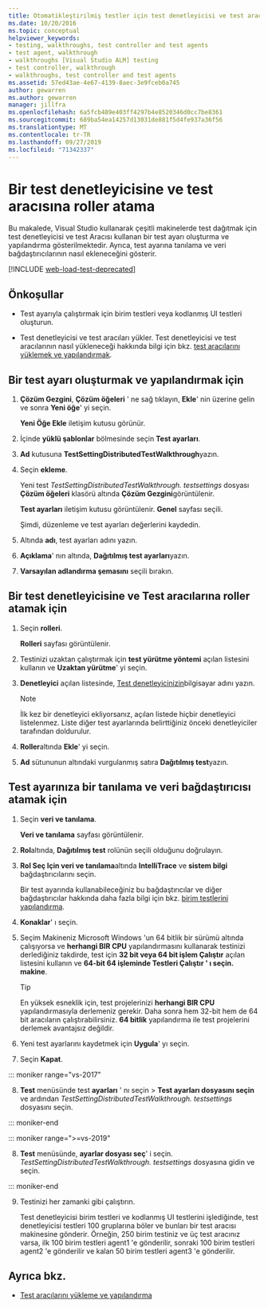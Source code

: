 ```yaml
---
title: Otomatikleştirilmiş testler için test denetleyicisi ve test aracısı rolleri
ms.date: 10/20/2016
ms.topic: conceptual
helpviewer_keywords:
- testing, walkthroughs, test controller and test agents
- test agent, walkthrough
- walkthroughs [Visual Studio ALM] testing
- test controller, walkthrough
- walkthroughs, test controller and test agents
ms.assetid: 57ed43ae-4e67-4139-8aec-3e9fceb0a745
author: gewarren
ms.author: gewarren
manager: jillfra
ms.openlocfilehash: 6a5fcb489e403ff4297b4e8520346d0cc7be8361
ms.sourcegitcommit: 689ba54ea14257d13031de881f5d4fe937a36f56
ms.translationtype: MT
ms.contentlocale: tr-TR
ms.lasthandoff: 09/27/2019
ms.locfileid: "71342337"
---
```

# <a name="assign-roles-to-a-test-controller-and-test-agent"></a>Bir test denetleyicisine ve test aracısına roller atama

Bu makalede, Visual Studio kullanarak çeşitli makinelerde test dağıtmak için test denetleyicisi ve test Aracısı kullanan bir test ayarı oluşturma ve yapılandırma gösterilmektedir. Ayrıca, test ayarına tanılama ve veri bağdaştırıcılarının nasıl ekleneceğini gösterir.

[!INCLUDE [web-load-test-deprecated](includes/web-load-test-deprecated.md)]

## <a name="prerequisites"></a>Önkoşullar

- Test ayarıyla çalıştırmak için birim testleri veya kodlanmış UI testleri oluşturun.

- Test denetleyicisi ve test aracıları yükler. Test denetleyicisi ve test aracılarının nasıl yükleneceği hakkında bilgi için bkz. [test aracılarını yüklemek ve yapılandırmak](../test/lab-management/install-configure-test-agents.md).

## <a name="to-create-and-configure-a-test-setting"></a>Bir test ayarı oluşturmak ve yapılandırmak için

1. **Çözüm Gezgini**, **Çözüm öğeleri** ' ne sağ tıklayın, **Ekle**' nin üzerine gelin ve sonra **Yeni öğe**' yi seçin.

     **Yeni Öğe Ekle** iletişim kutusu görünür.

2. İçinde **yüklü şablonlar** bölmesinde seçin **Test ayarları**.

3. **Ad** kutusuna **TestSettingDistributedTestWalkthrough**yazın.

4. Seçin **ekleme**.

     Yeni test *TestSettingDistributedTestWalkthrough. testsettings* dosyası **Çözüm öğeleri** klasörü altında **Çözüm Gezgini**görüntülenir.

     **Test ayarları** iletişim kutusu görüntülenir. **Genel** sayfası seçili.

     Şimdi, düzenleme ve test ayarları değerlerini kaydedin.

5. Altında **adı**, test ayarları adını yazın.

6. **Açıklama**' nın altında, **Dağıtılmış test ayarları**yazın.

7. **Varsayılan adlandırma şemasını** seçili bırakın.

## <a name="to-assign-roles-to-a-test-controller-and-test-agents"></a>Bir test denetleyicisine ve Test aracılarına roller atamak için

1. Seçin **rolleri**.

     **Rolleri** sayfası görüntülenir.

2. Testinizi uzaktan çalıştırmak için **test yürütme yöntemi** açılan listesini kullanın ve **Uzaktan yürütme**' yi seçin.

3. **Denetleyici** açılan listesinde, [Test denetleyicinizin](../test/lab-management/install-configure-test-agents.md)bilgisayar adını yazın.

    > [!NOTE]
    > İlk kez bir denetleyici ekliyorsanız, açılan listede hiçbir denetleyici listelenmez. Liste diğer test ayarlarında belirttiğiniz önceki denetleyiciler tarafından doldurulur.

4. **Roller**altında **Ekle**' yi seçin.

5. **Ad** sütununun altındaki vurgulanmış satıra **Dağıtılmış test**yazın.

## <a name="to-assign-a-diagnostic-and-data-adapter-to-your-test-setting"></a>Test ayarınıza bir tanılama ve veri bağdaştırıcısı atamak için

1. Seçin **veri ve tanılama**.

     **Veri ve tanılama** sayfası görüntülenir.

2. **Rol**altında, **Dağıtılmış test** rolünün seçili olduğunu doğrulayın.

3. **Rol Seç Için veri ve tanılama**altında **IntelliTrace** ve **sistem bilgi** bağdaştırıcılarını seçin.

     Bir test ayarında kullanabileceğiniz bu bağdaştırıcılar ve diğer bağdaştırıcılar hakkında daha fazla bilgi için bkz. [birim testlerini yapılandırma](../test/configure-unit-tests-by-using-a-dot-runsettings-file.md).

4. **Konaklar**' ı seçin.

5. Seçim Makineniz Microsoft Windows 'un 64 bitlik bir sürümü altında çalışıyorsa ve **herhangi BIR CPU** yapılandırmasını kullanarak testinizi derlediğiniz takdirde, test için **32 bit veya 64 bit işlem Çalıştır** açılan listesini kullanın ve **64-bit 64 işleminde Testleri Çalıştır ' ı seçin. makine**.

    > [!TIP]
    > En yüksek esneklik için, test projelerinizi **herhangi BIR CPU** yapılandırmasıyla derlemeniz gerekir. Daha sonra hem 32-bit hem de 64 bit aracıların çalıştırabilirsiniz. **64 bitlik** yapılandırma ile test projelerini derlemek avantajsız değildir.

6. Yeni test ayarlarını kaydetmek için **Uygula**' yı seçin.

7. Seçin **Kapat**.

::: moniker range="vs-2017"

8. **Test** menüsünde test **ayarları** ' nı seçin > **Test ayarları dosyasını seçin** ve ardından *TestSettingDistributedTestWalkthrough. testsettings* dosyasını seçin.

::: moniker-end

::: moniker range=">=vs-2019"

8. **Test** menüsünde, **ayarlar dosyası seç**' i seçin. *TestSettingDistributedTestWalkthrough. testsettings* dosyasına gidin ve seçin.

::: moniker-end

9. Testinizi her zamanki gibi çalıştırın.

     Test denetleyicisi birim testleri ve kodlanmış UI testlerini işlediğinde, test denetleyicisi testleri 100 gruplarına böler ve bunları bir test aracısı makinesine gönderir. Örneğin, 250 birim testiniz ve üç test aracınız varsa, ilk 100 birim testleri agent1 'e gönderilir, sonraki 100 birim testleri agent2 'e gönderilir ve kalan 50 birim testleri agent3 'e gönderilir.

## <a name="see-also"></a>Ayrıca bkz.

- [Test aracılarını yükleme ve yapılandırma](../test/lab-management/install-configure-test-agents.md)